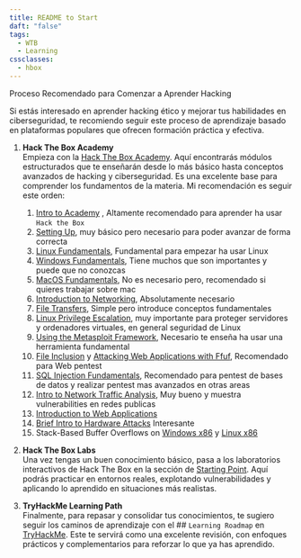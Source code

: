 ```yaml
---
title: README to Start
daft: "false"
tags:
  - WTB
  - Learning
cssclasses:
  - hbox
---
```

Proceso Recomendado para Comenzar a Aprender Hacking

Si estás interesado en aprender hacking ético y mejorar tus habilidades en ciberseguridad, te recomiendo seguir este proceso de aprendizaje basado en plataformas populares que ofrecen formación práctica y efectiva.

1. **Hack The Box Academy**  
   Empieza con la [Hack The Box Academy](https://academy.hackthebox.com/modules). Aquí encontrarás módulos estructurados que te enseñarán desde lo más básico hasta conceptos avanzados de hacking y ciberseguridad. Es una excelente base para comprender los fundamentos de la materia. Mi recomendación es seguir este orden:
   1. [Intro to Academy](https://academy.hackthebox.com/module/details/15) , Altamente recomendado para aprender ha usar `Hack the Box`
   2. [Setting Up](https://academy.hackthebox.com/module/details/87), muy básico pero necesario para poder avanzar de forma correcta
   3. [Linux Fundamentals](https://academy.hackthebox.com/module/details/18), Fundamental para empezar ha usar Linux
   4. [Windows Fundamentals](https://academy.hackthebox.com/module/details/49), Tiene muchos que son importantes y puede que no conozcas
   5. [MacOS Fundamentals](https://academy.hackthebox.com/module/details/157), No es necesario pero, recomendado si quieres trabajar sobre mac
   6. [Introduction to Networking](https://academy.hackthebox.com/module/details/34), Absolutamente necesario
   7. [File Transfers](https://academy.hackthebox.com/module/details/24), Simple pero introduce conceptos fundamentales
   8. [Linux Privilege Escalation](https://academy.hackthebox.com/module/details/51), muy importante para proteger servidores y ordenadores virtuales, en general seguridad de Linux
   9. [Using the Metasploit Framework](https://academy.hackthebox.com/module/details/39), Necesario te enseña ha usar una herramienta fundamental
   10. [File Inclusion](https://academy.hackthebox.com/module/details/23) y [Attacking Web Applications with Ffuf](https://academy.hackthebox.com/module/details/54), Recomendado para Web pentest
   11. [SQL Injection Fundamentals](https://academy.hackthebox.com/module/details/33), Recomendado para pentest de bases de datos y realizar pentest mas avanzados en otras areas
   12. [Intro to Network Traffic Analysis](https://academy.hackthebox.com/module/details/81), Muy bueno y muestra vulnerabilities en redes publicas 
   13. [Introduction to Web Applications](https://academy.hackthebox.com/module/details/75)
   14. [Brief Intro to Hardware Attacks](https://academy.hackthebox.com/module/details/230) Interesante
   15. Stack-Based Buffer Overflows on [Windows x86](https://academy.hackthebox.com/module/details/89) y [Linux x86](https://academy.hackthebox.com/module/details/31) 

2. **Hack The Box Labs**  
   Una vez tengas un buen conocimiento básico, pasa a los laboratorios interactivos de Hack The Box en la sección de [Starting Point](https://app.hackthebox.com/starting-point). Aquí podrás practicar en entornos reales, explotando vulnerabilidades y aplicando lo aprendido en situaciones más realistas.

3. **TryHackMe Learning Path**  
   Finalmente, para repasar y consolidar tus conocimientos, te sugiero seguir los caminos de aprendizaje con el ## `Learning Roadmap` en [TryHackMe](https://tryhackme.com/r/hacktivities). Este te servirá como una excelente revisión, con enfoques prácticos y complementarios para reforzar lo que ya has aprendido.